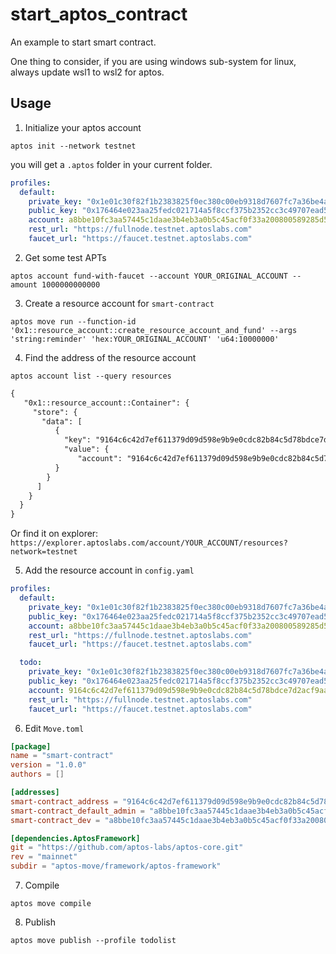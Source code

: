 # start_aptos_contract
An example to start smart contract.

One thing to consider, if you are using windows sub-system for linux, always update wsl1 to wsl2 for aptos.
## Usage

1. Initialize your aptos account
```shell
aptos init --network testnet
```
you will get a `.aptos` folder in your current folder.
```yaml
profiles:
  default:
    private_key: "0x1e01c30f82f1b2383825f0ec380c00eb9318d7607fc7a36be4afk2499fabea54"
    public_key: "0x176464e023aa25fedc021714a5f8ccf375b2352cc3c49707ead50k7ce485c19e"
    account: a8bbe10fc3aa57445c1daae3b4eb3a0b5c45acf0f33a200800589285d5406058
    rest_url: "https://fullnode.testnet.aptoslabs.com"
    faucet_url: "https://faucet.testnet.aptoslabs.com"
```

2. Get some test APTs
```shell
aptos account fund-with-faucet --account YOUR_ORIGINAL_ACCOUNT --amount 1000000000000
```



3. Create a resource account for `smart-contract`
```shell
aptos move run --function-id '0x1::resource_account::create_resource_account_and_fund' --args 'string:reminder' 'hex:YOUR_ORIGINAL_ACCOUNT' 'u64:10000000'
```

4. Find the address of the resource account
```shell
aptos account list --query resources
```

```txt
{
   "0x1::resource_account::Container": {
     "store": {
       "data": [
          {
            "key": "9164c6c42d7ef611379d09d598e9b9e0cdc82b84c5d78bdce7d2acf9aae4affc",
            "value": {
               "account": "9164c6c42d7ef611379d09d598e9b9e0cdc82b84c5d78bdce7d2acf9aae4affc" # this is it, pad zeros to the left if it's shorter than 64 hex chars
          }
        }
      ]
    }
  }
}
```

Or find it on explorer: `https://explorer.aptoslabs.com/account/YOUR_ACCOUNT/resources?network=testnet`

5. Add the resource account in `config.yaml`
```yaml
profiles:
  default:
    private_key: "0x1e01c30f82f1b2383825f0ec380c00eb9318d7607fc7a36be4af0249kfabea54"
    public_key: "0x176464e023aa25fedc021714a5f8ccf375b2352cc3c49707ead5007ce4k5c19e"
    account: a8bbe10fc3aa57445c1daae3b4eb3a0b5c45acf0f33a200800589285d5406058
    rest_url: "https://fullnode.testnet.aptoslabs.com"
    faucet_url: "https://faucet.testnet.aptoslabs.com"

  todo:
    private_key: "0x1e01c30f82f1b2383825f0ec380c00eb9318d7607fc7a36be4af0249kfabea54"
    public_key: "0x176464e023aa25fedc021714a5f8ccf375b2352cc3c49707ead5007ce4l5c19e"
    account: 9164c6c42d7ef611379d09d598e9b9e0cdc82b84c5d78bdce7d2acf9aae4affc
    rest_url: "https://fullnode.testnet.aptoslabs.com"
    faucet_url: "https://faucet.testnet.aptoslabs.com"
```

6. Edit `Move.toml`
  ```toml
[package]
name = "smart-contract"
version = "1.0.0"
authors = []

[addresses]
smart-contract_address = "9164c6c42d7ef611379d09d598e9b9e0cdc82b84c5d78bdce7d2acf9aae4affc" # replace with the resource account
smart-contract_default_admin = "a8bbe10fc3aa57445c1daae3b4eb3a0b5c45acf0f33a200800589285d5406058" # replace with your account
smart-contract_dev = "a8bbe10fc3aa57445c1daae3b4eb3a0b5c45acf0f33a200800589285d5406058" # replace with your account

[dependencies.AptosFramework]
git = "https://github.com/aptos-labs/aptos-core.git"
rev = "mainnet"
subdir = "aptos-move/framework/aptos-framework"

```

7. Compile
```shell
aptos move compile
```

8. Publish
```shell
aptos move publish --profile todolist
```
